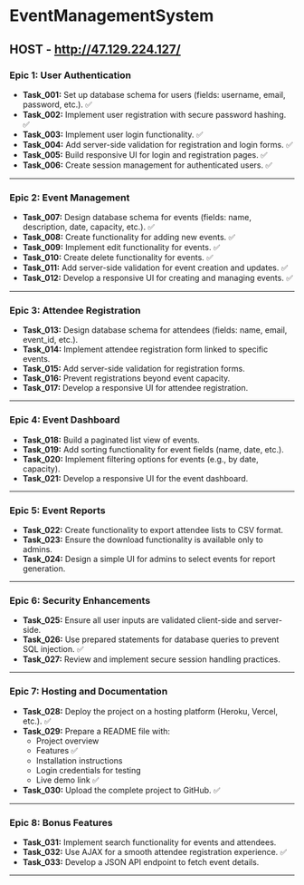 # EventManagementSystem


## HOST - http://47.129.224.127/

### **Epic 1: User Authentication**
- **Task_001:** Set up database schema for users (fields: username, email, password, etc.). ✅
- **Task_002:** Implement user registration with secure password hashing. ✅
- **Task_003:** Implement user login functionality. ✅
- **Task_004:** Add server-side validation for registration and login forms. ✅
- **Task_005:** Build responsive UI for login and registration pages. ✅
- **Task_006:** Create session management for authenticated users. ✅

---

### **Epic 2: Event Management**
- **Task_007:** Design database schema for events (fields: name, description, date, capacity, etc.). ✅
- **Task_008:** Create functionality for adding new events. ✅
- **Task_009:** Implement edit functionality for events. ✅
- **Task_010:** Create delete functionality for events. ✅
- **Task_011:** Add server-side validation for event creation and updates. ✅
- **Task_012:** Develop a responsive UI for creating and managing events. ✅

---

### **Epic 3: Attendee Registration**
- **Task_013:** Design database schema for attendees (fields: name, email, event_id, etc.).
- **Task_014:** Implement attendee registration form linked to specific events.
- **Task_015:** Add server-side validation for registration forms.
- **Task_016:** Prevent registrations beyond event capacity.
- **Task_017:** Develop a responsive UI for attendee registration.

---

### **Epic 4: Event Dashboard**
- **Task_018:** Build a paginated list view of events.
- **Task_019:** Add sorting functionality for event fields (name, date, etc.).
- **Task_020:** Implement filtering options for events (e.g., by date, capacity).
- **Task_021:** Develop a responsive UI for the event dashboard.

---

### **Epic 5: Event Reports**
- **Task_022:** Create functionality to export attendee lists to CSV format.
- **Task_023:** Ensure the download functionality is available only to admins.
- **Task_024:** Design a simple UI for admins to select events for report generation.

---

### **Epic 6: Security Enhancements**
- **Task_025:** Ensure all user inputs are validated client-side and server-side.
- **Task_026:** Use prepared statements for database queries to prevent SQL injection. ✅
- **Task_027:** Review and implement secure session handling practices.

---

### **Epic 7: Hosting and Documentation**
- **Task_028:** Deploy the project on a hosting platform (Heroku, Vercel, etc.). ✅
- **Task_029:** Prepare a README file with:
  - Project overview
  - Features ✅
  - Installation instructions
  - Login credentials for testing
  - Live demo link ✅
- **Task_030:** Upload the complete project to GitHub. ✅

---

### **Epic 8: Bonus Features**
- **Task_031:** Implement search functionality for events and attendees.
- **Task_032:** Use AJAX for a smooth attendee registration experience. ✅
- **Task_033:** Develop a JSON API endpoint to fetch event details.

---
